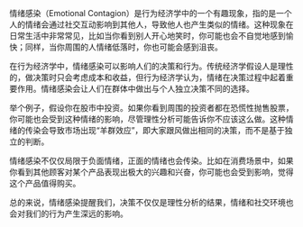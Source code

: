情绪感染（Emotional Contagion）是行为经济学中的一个有趣现象，指的是一个人的情绪会通过社交互动影响到其他人，导致他人也产生类似的情绪。这种现象在日常生活中非常常见，比如当你看到别人开心地笑时，你可能也会不自觉地感到愉快；同样，当你周围的人情绪低落时，你也可能会感到沮丧。

在行为经济学中，情绪感染可以影响人们的决策和行为。传统经济学假设人是理性的，做决策时只会考虑成本和收益，但行为经济学认为，情绪在决策过程中起着重要作用。情绪感染会让人们在群体中做出与个人独立决策不同的选择。

举个例子，假设你在股市中投资。如果你看到周围的投资者都在恐慌性抛售股票，你可能也会受到这种情绪的影响，尽管理性分析可能告诉你不应该这么做。这种情绪的传染会导致市场出现“羊群效应”，即大家跟风做出相同的决策，而不是基于独立的判断。

情绪感染不仅仅局限于负面情绪，正面的情绪也会传染。比如在消费场景中，如果你看到其他顾客对某个产品表现出极大的兴趣和兴奋，你可能也会受到影响，觉得这个产品值得购买。

总的来说，情绪感染提醒我们，决策不仅仅是理性分析的结果，情绪和社交环境也会对我们的行为产生深远的影响。
